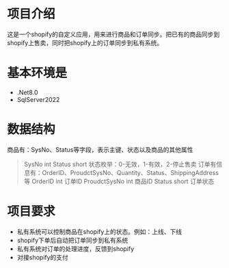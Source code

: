 # 项目介绍
这是一个shopify的自定义应用，用来进行商品和订单同步。把已有的商品同步到shopify上售卖，同时把shopify上的订单同步到私有系统。

# 基本环境是
 - .Net8.0  
 - SqlServer2022

# 数据结构
商品有：SysNo、Status等字段，表示主键、状态以及商品的其他属性
> SysNo int
> Status short 状态枚举：0-无效，1-有效，2-停止售卖
订单有信息有：OrderID、ProudctSysNo、Quantity、Status、ShippingAddress等
> OrderID int 订单ID
> ProudctSysNo int 商品ID
> Status short 订单状态

# 项目要求
- 私有系统可以控制商品在shopify上的状态。例如：上线、下线
- shopify下单后自动把订单同步到私有系统
- 私有系统对订单的处理进度，反馈到shopify
- 对接shopify的支付


